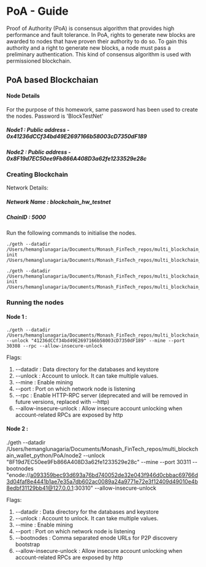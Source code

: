 # PoA - Guide

Proof of Authority (PoA) is consensus algorithm that provides high performance and fault tolerance. In PoA, rights to generate new blocks are awarded to nodes that have proven their authority to do so. To gain this authority and a right to generate new blocks, a node must pass a preliminary authentication. This kind of consensus algorithm is used with permissioned blockchain.

## PoA based Blockchaian

#### Node Details

For the purpose of this homework, same password has been used to create the nodes. Password is 'BlockTestNet'

##### <b>Node1 : Public address - 0x41236dCCf34bd49E2697166b58003cD7350dF189</b>
##### <b>Node2 : Public address - 0x8F19d7EC50ee9Fb866A408D3a62fe1233529e28c</b>

### Creating Blockchain

Network Details:

##### <b>Network Name :  blockchain_hw_testnet</b>
##### <b>ChainID : 5000</b>

Run the following commands to initialise the nodes.

```
./geth --datadir /Users/hemanglunagaria/Documents/Monash_FinTech_repos/multi_blockchain_wallet_python/PoA/node1  init /Users/hemanglunagaria/Documents/Monash_FinTech_repos/multi_blockchain_wallet_python/PoA/test_net.json 

./geth --datadir /Users/hemanglunagaria/Documents/Monash_FinTech_repos/multi_blockchain_wallet_python/PoA/node2  init /Users/hemanglunagaria/Documents/Monash_FinTech_repos/multi_blockchain_wallet_python/PoA/test_net.json 
```

### Running the nodes

#### Node 1 : 

```
./geth --datadir /Users/hemanglunagaria/Documents/Monash_FinTech_repos/multi_blockchain_wallet_python/PoA/node1  --unlock "41236dCCf34bd49E2697166b58003cD7350dF189" --mine --port 30308 --rpc --allow-insecure-unlock
```

Flags:

1. --datadir : Data directory for the databases and keystore
2. --unlock : Account to unlock. It can take multiple values.
3. --mine : Enable mining
4. --port :  Port on which network node is listening
5. --rpc : Enable HTTP-RPC server (deprecated and will be removed in future versions, replaced with --http)
6. --allow-insecure-unlock : Allow insecure account unlocking when account-related RPCs are exposed by http

#### Node 2 :

./geth --datadir /Users/hemanglunagaria/Documents/Monash_FinTech_repos/multi_blockchain_wallet_python/PoA/node2  --unlock "8F19d7EC50ee9Fb866A408D3a62fe1233529e28c" --mine --port 30311 --bootnodes "enode://a093359bec93d693a76bd740052de32e043f946d0cbbac69766d3d04faf8e4441b1ae7e35a7db602ac0089a24a9771e72e3f12409d49010e4b8edbf31129bb41@127.0.0.1:30310" --allow-insecure-unlock

Flags:

1. --datadir : Data directory for the databases and keystore
2. --unlock : Account to unlock. It can take multiple values.
3. --mine : Enable mining
4. --port :  Port on which network node is listening
5. --bootnodes : Comma separated enode URLs for P2P discovery bootstrap
6. --allow-insecure-unlock : Allow insecure account unlocking when account-related RPCs are exposed by http
